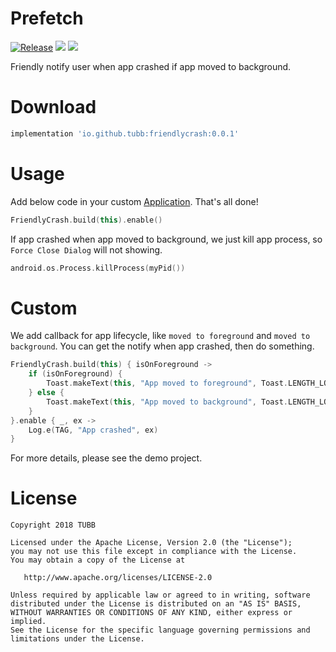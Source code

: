 # Prefetch
[![Release](https://jitpack.io/v/TUBB/FriendlyCrash.svg)](https://jitpack.io/#TUBB/FriendlyCrash)
 ![](https://img.shields.io/badge/minSdkVersion-15-brightgreen.svg)  [![](https://img.shields.io/badge/license-Apache%202-lightgrey.svg)](https://www.apache.org/licenses/LICENSE-2.0.html)

Friendly notify user when app crashed if app moved to background.

# Download
```groovy
implementation 'io.github.tubb:friendlycrash:0.0.1'
```

# Usage
Add below code in your custom [Application](https://developer.android.com/reference/android/app/Application). That's all done!
```kotlin
FriendlyCrash.build(this).enable()
```
If app crashed when app moved to background, we just kill app process, so `Force Close Dialog` will not showing.
```kotlin
android.os.Process.killProcess(myPid())
```

# Custom
We add callback for app lifecycle, like `moved to foreground` and `moved to background`. You can get the notify when app crashed, then do something.
```kotlin
FriendlyCrash.build(this) { isOnForeground ->
    if (isOnForeground) {
        Toast.makeText(this, "App moved to foreground", Toast.LENGTH_LONG).show()
    } else {
        Toast.makeText(this, "App moved to background", Toast.LENGTH_LONG).show()
    }
}.enable { _, ex ->
    Log.e(TAG, "App crashed", ex)
}
```
For more details, please see the demo project.

# License

    Copyright 2018 TUBB

    Licensed under the Apache License, Version 2.0 (the "License");
    you may not use this file except in compliance with the License.
    You may obtain a copy of the License at

       http://www.apache.org/licenses/LICENSE-2.0

    Unless required by applicable law or agreed to in writing, software
    distributed under the License is distributed on an "AS IS" BASIS,
    WITHOUT WARRANTIES OR CONDITIONS OF ANY KIND, either express or implied.
    See the License for the specific language governing permissions and
    limitations under the License.